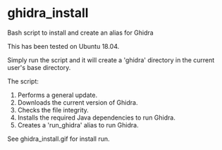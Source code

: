 # ghidra_install
Bash script to install and create an alias for Ghidra

This has been tested on Ubuntu 18.04.

Simply run the script and it will create a 'ghidra' directory in the current user's base directory.

The script:
1. Performs a general update.
2. Downloads the current version of Ghidra.
3. Checks the file integrity.
4. Installs the required Java dependencies to run Ghidra.
5. Creates a 'run_ghidra' alias to run Ghidra.

See ghidra_install.gif for install run.
